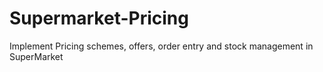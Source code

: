Supermarket-Pricing
===================

Implement Pricing schemes, offers, order entry and stock management in SuperMarket
